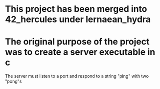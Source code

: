 # This project has been merged into 42_hercules under lernaean_hydra

# The original purpose of the project was to create a server executable in c
The server must listen to a port and respond to a string "ping" with two "pong"s
